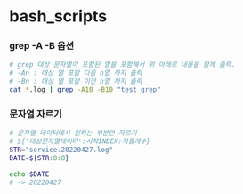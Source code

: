 # bash_scripts
### grep -A -B 옵션
```bash
# grep 대상 문자열이 포함된 열을 포함해서 위 아래로 내용을 함께 출력.
# -An : 대상 열 포함 다음 n열 까지 출력
# -Bn : 대상 열 포함 이전 n열 까지 출력
cat *.log | grep -A10 -B10 "test grep"
```

### 문자열 자르기
```bash
# 문자열 데이터에서 원하는 부분만 자르기
# ${'대상문자열데이터':시작INDEX:자를개수}
STR="service.20220427.log"
DATE=${STR:8:8}

echo $DATE
# -> 20220427
```
